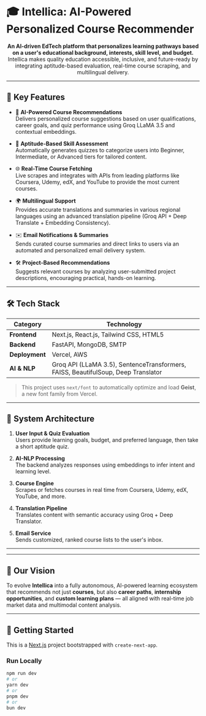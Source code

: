 # 🎓 Intellica: AI-Powered Personalized Course Recommender

<p align="center">
  <strong>An AI-driven EdTech platform that personalizes learning pathways based on a user's educational background, interests, skill level, and budget.</strong><br />
  Intellica makes quality education accessible, inclusive, and future-ready by integrating aptitude-based evaluation, real-time course scraping, and multilingual delivery.
</p>

---

## 🚀 Key Features

- 🧠 **AI-Powered Course Recommendations**  
  Delivers personalized course suggestions based on user qualifications, career goals, and quiz performance using Groq LLaMA 3.5 and contextual embeddings.

- 📝 **Aptitude-Based Skill Assessment**  
  Automatically generates quizzes to categorize users into Beginner, Intermediate, or Advanced tiers for tailored content.

- 🌐 **Real-Time Course Fetching**  
  Live scrapes and integrates with APIs from leading platforms like Coursera, Udemy, edX, and YouTube to provide the most current courses.

- 🌍 **Multilingual Support**  
  Provides accurate translations and summaries in various regional languages using an advanced translation pipeline (Groq API + Deep Translate + Embedding Consistency).

- ✉️ **Email Notifications & Summaries**  
  Sends curated course summaries and direct links to users via an automated and personalized email delivery system.

- 🛠️ **Project-Based Recommendations**  
  Suggests relevant courses by analyzing user-submitted project descriptions, encouraging practical, hands-on learning.

---

## 🛠️ Tech Stack

| Category     | Technology                                                                 |
|--------------|-----------------------------------------------------------------------------|
| **Frontend** | Next.js, React.js, Tailwind CSS, HTML5                                      |
| **Backend**  | FastAPI, MongoDB, SMTP                                                      |
| **Deployment** | Vercel, AWS                                                               |
| **AI & NLP** | Groq API (LLaMA 3.5), SentenceTransformers, FAISS, BeautifulSoup, Deep Translator |

> This project uses `next/font` to automatically optimize and load **Geist**, a new font family from Vercel.

---

## 🧪 System Architecture

1. **User Input & Quiz Evaluation**  
   Users provide learning goals, budget, and preferred language, then take a short aptitude quiz.

2. **AI-NLP Processing**  
   The backend analyzes responses using embeddings to infer intent and learning level.

3. **Course Engine**  
   Scrapes or fetches courses in real time from Coursera, Udemy, edX, YouTube, and more.

4. **Translation Pipeline**  
   Translates content with semantic accuracy using Groq + Deep Translator.

5. **Email Service**  
   Sends customized, ranked course lists to the user's inbox.

---


---

## 🎯 Our Vision

To evolve **Intellica** into a fully autonomous, AI-powered learning ecosystem that recommends not just **courses**, but also **career paths**, **internship opportunities**, and **custom learning plans** — all aligned with real-time job market data and multimodal content analysis.

---

## 🚀 Getting Started

This is a [Next.js](https://nextjs.org/) project bootstrapped with `create-next-app`.

### Run Locally

```bash
npm run dev
# or
yarn dev
# or
pnpm dev
# or
bun dev
